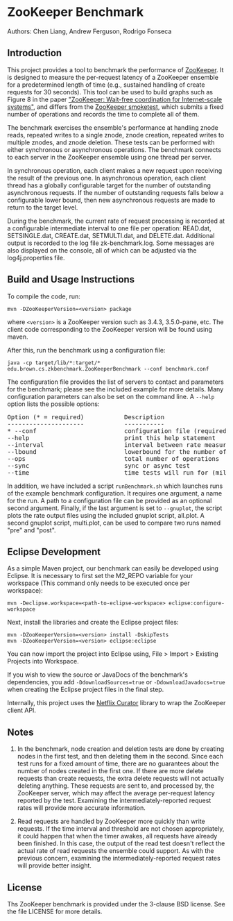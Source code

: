 # ZooKeeper Benchmark

Authors: Chen Liang, Andrew Ferguson, Rodrigo Fonseca

## Introduction

This project provides a tool to benchmark the performance of [ZooKeeper](http://zookeeper.apache.org).
It is designed to measure the per-request latency of a ZooKeeper ensemble for
a predetermined length of time (e.g., sustained handling of create requests for
30 seconds). This tool can be used to build graphs such as Figure 8 in the
paper ["ZooKeeper: Wait-free coordination for Internet-scale systems"](http://static.usenix.org/event/usenix10/tech/full_papers/Hunt.pdf),
and differs from the [ZooKeeper smoketest](https://github.com/phunt/zk-smoketest),
which submits a fixed number of operations and records the time to complete all
of them.

The benchmark exercises the ensemble's performance at handling znode reads,
repeated writes to a single znode, znode creation, repeated writes to
multiple znodes, and znode deletion. These tests can be performed with either
synchronous or asynchronous operations. The benchmark connects to each server
in the ZooKeeper ensemble using one thread per server.

In synchronous operation, each client makes a new request upon receiving the
result of the previous one. In asynchronous operation, each client thread has
a globally configurable target for the number of outstanding asynchronous
requests. If the number of outstanding requests falls below a configurable lower
bound, then new asynchronous requests are made to return to the target level.

During the benchmark, the current rate of request processing is recorded at
a configurable intermediate interval to one file per operation: READ.dat,
SETSINGLE.dat, CREATE.dat, SETMULTI.dat, and DELETE.dat. Additional output is
recorded to the log file zk-benchmark.log. Some messages are also displayed on
the console, all of which can be adjusted via the log4j.properties file.

## Build and Usage Instructions

To compile the code, run: 

	mvn -DZooKeeperVersion=<version> package

where `<version>` is a ZooKeeper version such as 3.4.3, 3.5.0-pane, etc. The
client code corresponding to the ZooKeeper version will be found using maven.

After this, run the benchmark using a configuration file:

    java -cp target/lib/*:target/* edu.brown.cs.zkbenchmark.ZooKeeperBenchmark --conf benchmark.conf

The configuration file provides the list of servers to contact and parameters
for the benchmark; please see the included example for more details. Many
configuration parameters can also be set on the command line. A `--help` option
lists the possible options:

<pre>
Option (* = required)           Description                            
---------------------           -----------                            
* --conf                        configuration file (required)          
--help                          print this help statement              
--interval <Integer>                     interval between rate measurements     
--lbound <Integer>                       lowerbound for the number of operations
--ops <Integer>                          total number of operations             
--sync <Boolean>                         sync or async test                     
--time <Integer>                         time tests will run for (milliseconds)
</pre>

In addition, we have included a script `runBenchmark.sh` which launches runs
of the example benchmark configuration. It requires one argument, a name for
the run. A path to a configuration file can be provided as an optional second
argument. Finally, if the last argument is set to `--gnuplot`, the script plots
the rate output files using the included gnuplot script, all.plot. A second
gnuplot script, multi.plot, can be used to compare two runs named "pre" and
"post".

## Eclipse Development

As a simple Maven project, our benchmark can easily be developed using Eclipse.
It is necessary to first set the M2_REPO variable for your workspace (This
command only needs to be executed once per workspace):

	mvn -Declipse.workspace=<path-to-eclipse-workspace> eclipse:configure-workspace

Next, install the libraries and create the Eclipse project files:

	mvn -DZooKeeperVersion=<version> install -DskipTests
	mvn -DZooKeeperVersion=<version> eclipse:eclipse

You can now import the project into Eclipse using, File > Import > Existing
Projects into Workspace.

If you wish to view the source or JavaDocs of the benchmark's dependencies, you
add `-DdownloadSources=true` or `-DdownloadJavadocs=true` when creating the
Eclipse project files in the final step.

Internally, this project uses the [Netflix Curator](https://github.com/Netflix/curator)
library to wrap the ZooKeeper client API.

## Notes

1. In the benchmark, node creation and deletion tests are done by creating nodes
in the first test, and then deleting them in the second. Since each test runs
for a fixed amount of time, there are no guarantees about the number of nodes
created in the first one. If there are more delete requests than create
requests, the extra delete requests will not actually deleting anything. These
requests are sent to, and processed by, the ZooKeeper server, which may affect
the average per-request latency reported by the test. Examining the
intermediately-reported request rates will provide more accurate information.

2. Read requests are handled by ZooKeeper more quickly than write requests. If
the time interval and threshold are not chosen appropriately, it could happen
that when the timer awakes, all requests have already been finished. In this
case, the output of the read test doesn't reflect the actual rate of read
requests the ensemble could support. As with the previous concern, examining
the intermediately-reported request rates will provide better insight.

## License

Ths ZooKeeper benchmark is provided under the 3-clause BSD license. See the
file LICENSE for more details.
